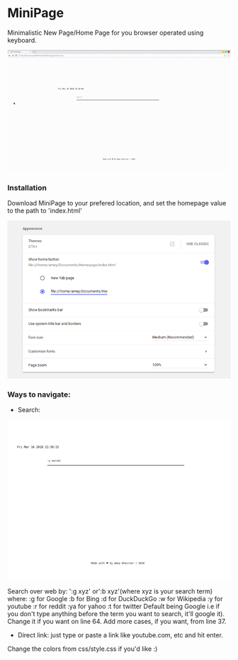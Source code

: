 # MiniPage

Minimalistic New Page/Home Page for you browser operated using keyboard.

![Example](example.gif)

### Installation

Download MiniPage to your prefered location, and set the homepage value to the path to 'index.html'

![Chrome](install.png)

### Ways to navigate:

* Search:

![Search Example](example.png)

Search over web by: ':g xyz' or':b xyz'(where xyz is your search term) where:
	:g for Google
	:b for Bing
	:d for DuckDuckGo
	:w for Wikipedia
	:y for youtube
	:r for reddit
	:ya for yahoo
	:t for twitter
Default being Google i.e if you don't type anything before the term you want to search, it'll google it). Change it if you want on line 64.
Add more cases, if you want, from line 37.

* Direct link:
just type or paste a link like youtube.com, etc and hit enter.


Change the colors from css/style.css if you'd like :)
